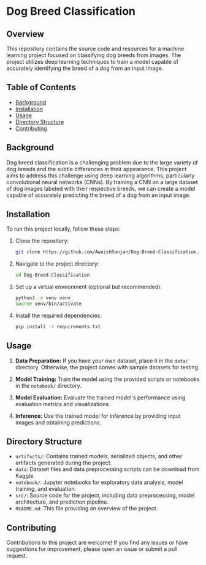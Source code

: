 # Dog Breed Classification

## Overview
This repository contains the source code and resources for a machine learning project focused on classifying dog breeds from images. The project utilizes deep learning techniques to train a model capable of accurately identifying the breed of a dog from an input image.

## Table of Contents
- [Background](#background)
- [Installation](#installation)
- [Usage](#usage)
- [Directory Structure](#directory-structure)
- [Contributing](#contributing)

## Background
Dog breed classification is a challenging problem due to the large variety of dog breeds and the subtle differences in their appearance. This project aims to address this challenge using deep learning algorithms, particularly convolutional neural networks (CNNs). By training a CNN on a large dataset of dog images labeled with their respective breeds, we can create a model capable of accurately predicting the breed of a dog from an input image.

## Installation
To run this project locally, follow these steps:

1. Clone the repository:
    ```bash
    git clone https://github.com/AwnishRanjan/Dog-Breed-Classification.git
    ```

2. Navigate to the project directory:
    ```bash
    cd Dog-Breed-Classification
    ```

3. Set up a virtual environment (optional but recommended):
    ```bash
    python3 -m venv venv
    source venv/bin/activate
    ```

4. Install the required dependencies:
    ```bash
    pip install -r requirements.txt
    ```

## Usage
1. **Data Preparation:** If you have your own dataset, place it in the `data/` directory. Otherwise, the project comes with sample datasets for testing.

2. **Model Training:** Train the model using the provided scripts or notebooks in the `notebook/` directory.

3. **Model Evaluation:** Evaluate the trained model's performance using evaluation metrics and visualizations.

4. **Inference:** Use the trained model for inference by providing input images and obtaining predictions.

## Directory Structure
- `artifacts/`: Contains trained models, serialized objects, and other artifacts generated during the project.
- `data`: Dataset files and data preprocessing scripts can be download from Kaggle.
- `notebook/`: Jupyter notebooks for exploratory data analysis, model training, and evaluation.
- `src/`: Source code for the project, including data preprocessing, model architecture, and prediction pipeline.
- `README.md`: This file providing an overview of the project.

## Contributing
Contributions to this project are welcome! If you find any issues or have suggestions for improvement, please open an issue or submit a pull request.
